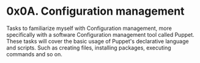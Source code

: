 # 0x0A. Configuration management
Tasks to familiarize myself with Configuration management, more specifically with a software Configuration management tool called Puppet.
These tasks will cover the basic usage of Puppet's declarative language and scripts. Such as creating files, installing packages, executing commands and so on.
